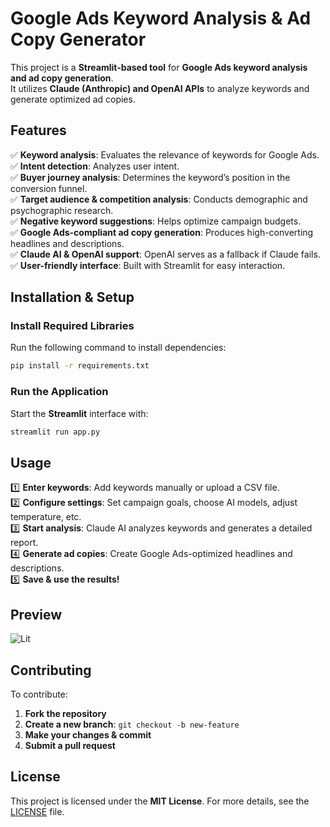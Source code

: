 # Google Ads Keyword Analysis & Ad Copy Generator  

This project is a **Streamlit-based tool** for **Google Ads keyword analysis and ad copy generation**.  
It utilizes **Claude (Anthropic) and OpenAI APIs** to analyze keywords and generate optimized ad copies.  

## Features  

✅ **Keyword analysis**: Evaluates the relevance of keywords for Google Ads.  
✅ **Intent detection**: Analyzes user intent.  
✅ **Buyer journey analysis**: Determines the keyword’s position in the conversion funnel.  
✅ **Target audience & competition analysis**: Conducts demographic and psychographic research.  
✅ **Negative keyword suggestions**: Helps optimize campaign budgets.  
✅ **Google Ads-compliant ad copy generation**: Produces high-converting headlines and descriptions.  
✅ **Claude AI & OpenAI support**: OpenAI serves as a fallback if Claude fails.  
✅ **User-friendly interface**: Built with Streamlit for easy interaction.  

## Installation & Setup  

### Install Required Libraries  
Run the following command to install dependencies:  

```bash
pip install -r requirements.txt
```  

### Run the Application  
Start the **Streamlit** interface with:  

```bash
streamlit run app.py
```  

## Usage  

1️⃣ **Enter keywords**: Add keywords manually or upload a CSV file.  
2️⃣ **Configure settings**: Set campaign goals, choose AI models, adjust temperature, etc.  
3️⃣ **Start analysis**: Claude AI analyzes keywords and generates a detailed report.  
4️⃣ **Generate ad copies**: Create Google Ads-optimized headlines and descriptions.  
5️⃣ **Save & use the results!**  

## Preview

![Lit](https://github.com/user-attachments/assets/1f2934fb-a3f2-4753-94b5-0d0188c842e6)

## Contributing  

To contribute:  

1. **Fork the repository**  
2. **Create a new branch**: `git checkout -b new-feature`  
3. **Make your changes & commit**  
4. **Submit a pull request**  

## License  

This project is licensed under the **MIT License**. For more details, see the [LICENSE](LICENSE) file.  